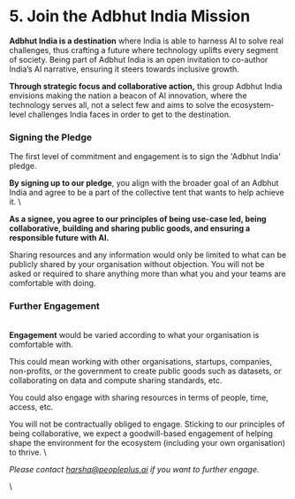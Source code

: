 # 5. Join the Adbhut India Mission

**Adbhut India is a destination** where India is able to harness AI to solve real challenges, thus crafting a future where technology uplifts every segment of society.  Being part of Adbhut India is an open invitation to co-author India’s AI narrative, ensuring it steers towards inclusive growth.

**Through strategic focus and collaborative action,** this group Adbhut India envisions making the nation a beacon of AI innovation, where the technology serves all, not a select few and aims to solve the ecosystem-level challenges India faces in order to get to the destination.



### Signing the Pledge

The first level of commitment and engagement is to sign the 'Adbhut India' pledge.&#x20;

**By signing up to our pledge**, you align with the broader goal of an Adbhut India and agree to be a part of the collective tent that wants to help achieve it. \


**As a signee, you agree to our principles of being use-case led, being collaborative, building and sharing public goods, and ensuring a responsible future with AI.**&#x20;

Sharing resources and any information would only be limited to what can be publicly shared by your organisation without objection. You will not be asked or required to share anything more than what you and your teams are comfortable with doing.&#x20;



### Further Engagement

\
**Engagement** would be varied according to what your organisation is comfortable with.&#x20;

This could mean working with other organisations, startups, companies, non-profits, or the government to create public goods such as datasets, or collaborating on data and compute sharing standards, etc.&#x20;

You could also engage with sharing resources in terms of people, time, access, etc.

You will not be contractually obliged to engage. Sticking to our principles of being collaborative, we expect a goodwill-based engagement of helping shape the environment for the ecosystem (including your own organisation) to thrive.  \


_Please contact harsha@peopleplus.ai if you want to further engage._

\


